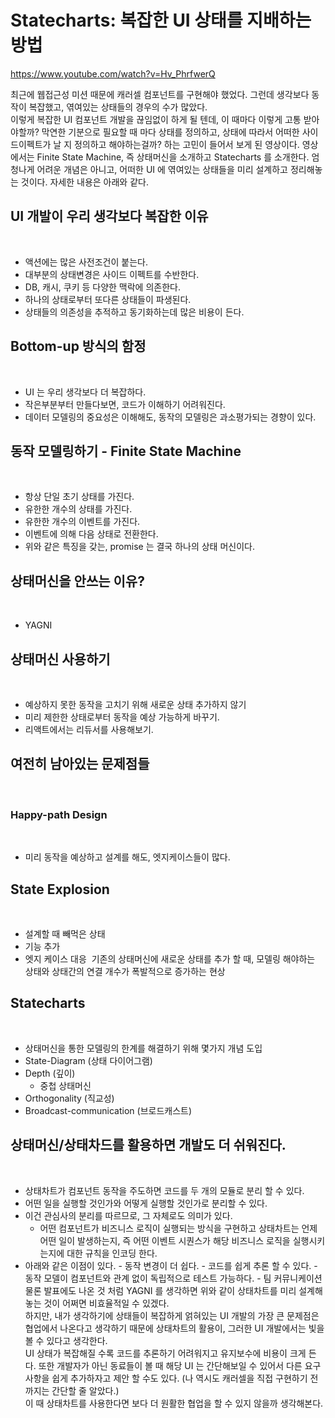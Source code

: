 # Statecharts: 복잡한 UI 상태를 지배하는 방법

https://www.youtube.com/watch?v=Hv_PhrfwerQ​

최근에 웹접근성 미션 때문에 캐러셀 컴포넌트를 구현해야 했었다. 그런데 생각보다 동작이 복잡했고, 엮여있는 상태들의 경우의 수가 많았다.  
이렇게 복잡한 UI 컴포넌트 개발을 끊임없이 하게 될 텐데, 이 때마다 이렇게 고통 받아야할까? 막연한 기분으로 필요할 때 마다 상태를 정의하고, 상태에 따라서 어떠한 사이드이펙트가 날 지 정의하고 해야하는걸까? 하는 고민이 들어서 보게 된 영상이다. 영상에서는 Finite State Machine, 즉 상태머신을 소개하고 Statecharts 를 소개한다. 엄청나게 어려운 개념은 아니고, 어떠한 UI 에 엮여있는 상태들을 미리 설계하고 정리해놓는 것이다. 자세한 내용은 아래와 같다.
​

## UI 개발이 우리 생각보다 복잡한 이유

​

- 액션에는 많은 사전조건이 붙는다.
- 대부분의 상태변경은 사이드 이펙트를 수반한다.
- DB, 캐시, 쿠키 등 다양한 맥락에 의존한다.
- 하나의 상태로부터 또다른 상태들이 파생된다.
- 상태들의 의존성을 추적하고 동기화하는데 많은 비용이 든다.
  ​

## Bottom-up 방식의 함정

​

- UI 는 우리 생각보다 더 복잡하다.
- 작은부분부터 만들다보면, 코드가 이해하기 어려워진다.
- 데이터 모델링의 중요성은 이해해도, 동작의 모델링은 과소평가되는 경향이 있다.
  ​

## 동작 모델링하기 - Finite State Machine

​

- 항상 단일 초기 상태를 가진다.
- 유한한 개수의 상태를 가진다.
- 유한한 개수의 이벤트를 가진다.
- 이벤트에 의해 다음 상태로 전환한다.
- 위와 같은 특징을 갖는, promise 는 결국 하나의 상태 머신이다.
  ​

## 상태머신을 안쓰는 이유?

​

- YAGNI
  ​

## 상태머신 사용하기

​

- 예상하지 못한 동작을 고치기 위해 새로운 상태 추가하지 않기
- 미리 제한한 상태로부터 동작을 예상 가능하게 바꾸기.
- 리액트에서는 리듀서를 사용해보기.
  ​

## 여전히 남아있는 문제점들

​

### Happy-path Design

​

- 미리 동작을 예상하고 설계를 해도, 엣지케이스들이 많다.
  ​

## State Explosion

​

- 설계할 때 빼먹은 상태
- 기능 추가
- 엣지 케이스 대응
  ​
  기존의 상태머신에 새로운 상태를 추가 할 때, 모델링 해야하는 상태와 상태간의 연결 개수가 폭발적으로 증가하는 현상
  ​

## Statecharts

​

- 상태머신을 통한 모델링의 한계를 해결하기 위해 몇가지 개념 도입
- State-Diagram (상태 다이어그램)
- Depth (깊이)
  - 중첩 상태머신
- Orthogonality (직교성)
- Broadcast-communication (브로드캐스트)
  ​

## 상태머신/상태차드를 활용하면 개발도 더 쉬워진다.

​

- 상태차트가 컴포넌트 동작을 주도하면 코드를 두 개의 모듈로 분리 할 수 있다.
- 어떤 일을 실행할 것인가와 어떻게 실행할 것인가로 분리할 수 있다.
- 이건 관심사의 분리를 따르므로, 그 자체로도 의미가 있다.
  - 어떤 컴포넌트가 비즈니스 로직이 실행되는 방식을 구현하고 상태차트는 언제 어떤 일이 발생하는지, 즉 어떤 이벤트 시퀀스가 해당 비즈니스 로직을 실행시키는지에 대한 규칙을 인코딩 한다.
- 아래와 같은 이점이 있다. - 동작 변경이 더 쉽다. - 코드를 쉽게 추론 할 수 있다. - 동작 모델이 컴포넌트와 관계 없이 독립적으로 테스트 가능하다. - 팀 커뮤니케이션
  ​
  물론 발표에도 나온 것 처럼 YAGNI 를 생각하면 위와 같이 상태차트를 미리 설계해놓는 것이 어쩌면 비효율적일 수 있겠다.  
  하지만, 내가 생각하기에 상태들이 복잡하게 얽혀있는 UI 개발의 가장 큰 문제점은 협업에서 나온다고 생각하기 때문에 상태차트의 활용이, 그러한 UI 개발에서는 빛을 볼 수 있다고 생각한다.  
  UI 상태가 복잡해질 수록 코드를 추론하기 어려워지고 유지보수에 비용이 크게 든다. 또한 개발자가 아닌 동료들이 볼 때 해당 UI 는 간단해보일 수 있어서 다른 요구사항을 쉽게 추가하자고 제안 할 수도 있다. (나 역시도 캐러셀을 직접 구현하기 전까지는 간단할 줄 알았다.)  
  이 때 상태차트를 사용한다면 보다 더 원활한 협업을 할 수 있지 않을까 생각해본다.
